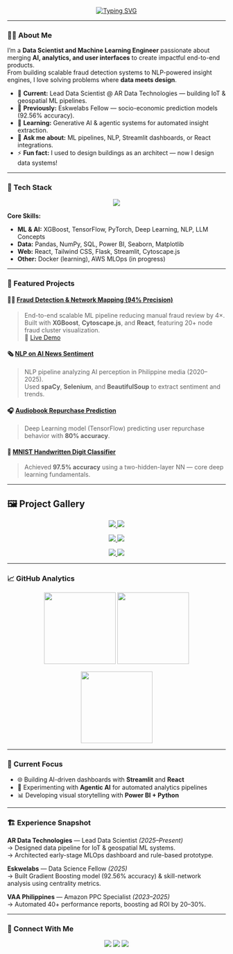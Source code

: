 <!-- Animated Typing Header (URL-encoded version) -->
<p align="center">
  <a href="https://github.com/mjoshua97241">
    <img
      src="https://readme-typing-svg.demolab.com?font=Fira+Code&size=28&pause=1000&color=00BFFF&center=true&vCenter=true&width=700&lines=Hi+I%27m+M.+Joshua+Vargas+%F0%9F%91%8B;Data+Scientist+%7C+Machine+Learning+%7C+NLP;Bridging+AI%2C+Analytics+%26+Frontend+Development"
      alt="Typing SVG"
    />
  </a>
</p>


---

### 👨‍💻 About Me

I’m a **Data Scientist and Machine Learning Engineer** passionate about merging **AI, analytics, and user interfaces** to create impactful end-to-end products.  
From building scalable fraud detection systems to NLP-powered insight engines, I love solving problems where **data meets design**.

- 🔭 **Current:** Lead Data Scientist @ AR Data Technologies — building IoT & geospatial ML pipelines.  
- 🧠 **Previously:** Eskwelabs Fellow — socio-economic prediction models (92.56% accuracy).  
- 🌱 **Learning:** Generative AI & agentic systems for automated insight extraction.  
- 💬 **Ask me about:** ML pipelines, NLP, Streamlit dashboards, or React integrations.  
- ⚡ **Fun fact:** I used to design buildings as an architect — now I design data systems!

---

### 🧠 Tech Stack

<p align="center">
  <img src="https://skillicons.dev/icons?i=python,pytorch,tensorflow,sklearn,sql,pandas,numpy,react,tailwind,git,vscode,figma,powerbi,tableau,jupyter&perline=7" />
</p>

**Core Skills:**  
- **ML & AI:** XGBoost, TensorFlow, PyTorch, Deep Learning, NLP, LLM Concepts  
- **Data:** Pandas, NumPy, SQL, Power BI, Seaborn, Matplotlib  
- **Web:** React, Tailwind CSS, Flask, Streamlit, Cytoscape.js  
- **Other:** Docker (learning), AWS MLOps (in progress)

---

### 🚀 Featured Projects

#### 🕵️‍♂️ [Fraud Detection & Network Mapping (94% Precision)](https://github.com/mjoshua97241/bank-fraud-detection-project)
> End-to-end scalable ML pipeline reducing manual fraud review by 4×.  
> Built with **XGBoost**, **Cytoscape.js**, and **React**, featuring 20+ node fraud cluster visualization.  
🔗 [Live Demo](https://aegis-fraud-analytics-showcase.vercel.app)

#### 🗞 [NLP on AI News Sentiment](https://github.com/mjoshua97241/nlp-ai-perception-ph)
> NLP pipeline analyzing AI perception in Philippine media (2020–2025).  
> Used **spaCy**, **Selenium**, and **BeautifulSoup** to extract sentiment and trends.

#### 🎧 [Audiobook Repurchase Prediction](https://github.com/mjoshua97241/audiobook-customer-repurchase-prediction)
> Deep Learning model (TensorFlow) predicting user repurchase behavior with **80% accuracy**.

#### 🔢 [MNIST Handwritten Digit Classifier](https://github.com/mjoshua97241/mnist-handwritten-digit-classification)
> Achieved **97.5% accuracy** using a two-hidden-layer NN — core deep learning fundamentals.

---

## 🖼️ Project Gallery

<p align="center">
  <a href="https://github.com/mjoshua97241/bank-fraud-detection-project">
    <img src="https://github-readme-stats.vercel.app/api/pin/?username=mjoshua97241&repo=bank-fraud-detection-project&theme=radical" />
  </a>
  <a href="https://github.com/mjoshua97241/nlp-ai-perception-ph">
    <img src="https://github-readme-stats.vercel.app/api/pin/?username=mjoshua97241&repo=nlp-ai-perception-ph&theme=radical" />
  </a>
</p>

<p align="center">
  <a href="https://github.com/mjoshua97241/audiobook-customer-repurchase-prediction">
    <img src="https://github-readme-stats.vercel.app/api/pin/?username=mjoshua97241&repo=audiobook-customer-repurchase-prediction&theme=radical" />
  </a>
  <a href="https://github.com/mjoshua97241/mnist-handwritten-digit-classification">
    <img src="https://github-readme-stats.vercel.app/api/pin/?username=mjoshua97241&repo=mnist-handwritten-digit-classification&theme=radical" />
  </a>
</p>

<p align="center">
  <a href="https://aegis-fraud-analytics-showcase.vercel.app">
    <img src="https://img.shields.io/badge/🌐_Live_Demo-Aegis_Fraud_Analytics-00BFFF?style=for-the-badge&logo=vercel&logoColor=white" />
  </a>
  <a href="https://www.linkedin.com/in/mljosh/">
    <img src="https://img.shields.io/badge/View_more_projects_on-LinkedIn-0077B5?style=for-the-badge&logo=linkedin&logoColor=white" />
  </a>
</p>

---

### 📈 GitHub Analytics

<p align="center">
  <img src="https://github-readme-stats.vercel.app/api?username=mjoshua97241&show_icons=true&theme=radical" height="165" />
  <img src="https://github-readme-stats.vercel.app/api/top-langs/?username=mjoshua97241&layout=compact&theme=radical" height="165" />
</p>

<p align="center">
  <img src="https://github-readme-streak-stats.herokuapp.com/?user=mjoshua97241&theme=radical" height="165" />
</p>

---

### 🧩 Current Focus

- 🌐 Building AI-driven dashboards with **Streamlit** and **React**  
- 🧮 Experimenting with **Agentic AI** for automated analytics pipelines  
- 📊 Developing visual storytelling with **Power BI + Python**

---

### 🏗️ Experience Snapshot

**AR Data Technologies** — Lead Data Scientist *(2025–Present)*  
→ Designed data pipeline for IoT & geospatial ML systems.  
→ Architected early-stage MLOps dashboard and rule-based prototype.

**Eskwelabs** — Data Science Fellow *(2025)*  
→ Built Gradient Boosting model (92.56% accuracy) & skill-network analysis using centrality metrics.  

**VAA Philippines** — Amazon PPC Specialist *(2023–2025)*  
→ Automated 40+ performance reports, boosting ad ROI by 20–30%.

---

### 🔗 Connect With Me

<p align="center">
  <a href="https://www.linkedin.com/in/mljosh/"><img src="https://img.shields.io/badge/LinkedIn-0077B5?style=for-the-badge&logo=linkedin&logoColor=white" /></a>
  <a href="https://github.com/mjoshua97241"><img src="https://img.shields.io/badge/GitHub-181717?style=for-the-badge&logo=github&logoColor=white" /></a>
  <a href="mailto:mjoshua97241@gmail.com"><img src="https://img.shields.io/badge/Email-D14836?style=for-the-badge&logo=gmail&logoColor=white" /></a>
</p>
